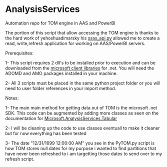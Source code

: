 # AnalysisServices
Automation repo for TOM engine in AAS and PowerBI 

The portion of this script that allow accessing the TOM engine is thanks to the hard work of yehoshuadimarsky his [ssas_api.py](https://github.com/yehoshuadimarsky/python-ssas/blob/master/ssas_api.py) allowed me to create a read, write,refresh application for working on AAS/PowerBI servers.

Prerequisites:


1-  This script requires 2 dll's to be installed prior to execution and can be downloaded from the [microsoft client libraries](https://docs.microsoft.com/en-us/analysis-services/client-libraries?view=asallproducts-allversions) for .net. You will need the ADOMD and AMO packages installed in your machine.

2-  All 3 scripts must be placed in the same python project folder or you will need to user folder references in your import method.


Notes: 


1-  The main main method for getting data out of TOM is the microsoft .net SDK. This code can be augmented by adding more classes as seen on the documentation for [Microsoft.AnalysisServices.Tabular](https://docs.microsoft.com/en-us/dotnet/api/microsoft.analysisservices.tabular.column?view=analysisservices-dotnet)

2-  I will be cleaning up the code to use classes eventuall to make it cleaner but for now everything has been tested

3-  The date "12/31/1699 12:00:00 AM" you see in the PyTOM.py script is how TOM stores null dates for my purpose i wanted to find partitions that have never been refreshed to i am targetting those dates to send over to my refresh script.



